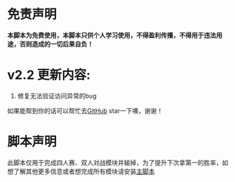 # 免责声明
**本脚本为免费使用，本脚本只供个人学习使用，不得盈利传播，不得用于违法用途，否则造成的一切后果自负！**

# v2.2 更新内容:
1. 修复无法验证访问异常的bug

如果能帮到你的话可以帮忙去[GitHub](https://github.com/dundunnp/hamibot-auto_xuexiqiangguo) star一下噢，谢谢！

# 脚本声明
此脚本仅用于完成四人赛、双人对战模块并输掉，为了提升下次拿第一的胜率，如想了解其他更多信息或者想完成所有模块请安装[主脚本](https://hamibot.com/marketplace/aQlXd)
